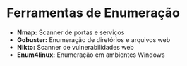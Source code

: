 # Ferramentas de Enumeração

- **Nmap:** Scanner de portas e serviços
- **Gobuster:** Enumeração de diretórios e arquivos web
- **Nikto:** Scanner de vulnerabilidades web
- **Enum4linux:** Enumeração em ambientes Windows
